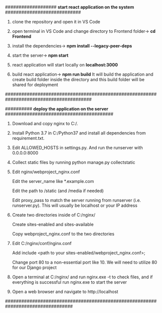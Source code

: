 ################### **start react application on the system** ############################

1. clone the repository and open it in VS Code
2. open terminal in VS Code and change directory to Frontend folder-> 
  **cd Frontend**
 
3. install the dependencies->
  **npm install --legacy-peer-deps**

4. start the server-> 
  **npm start**

5. react application will start locally on **localhost:3000**
6. build react application->
  **npm run build**
  It will build the application and create build folder inside the directory and this build folder will be shared for deployment

########################################################################################


########## **deploy the application on the server** ########################################


1. Download and copy nginx to C:/.

2. Install Python 3.7 in C:/Python37 and install all dependencies from requirement.txt.

3. Edit ALLOWED_HOSTS in settings.py. And run the runserver with 0.0.0.0:8000

4. Collect static files by running python manage.py collectstatic

5. Edit nginx/webproject_nginx.conf

    Edit the server_name like *.example.com
    
    Edit the path to /static (and /media if needed)
    
    Edit proxy_pass to match the server running from runserver (i.e. runserver.py). This will usually be localhost or your IP address

6. Create two directories inside of C:/nginx/

    Create sites-enabled and sites-available
    
    Copy webproject_nginx.conf to the two directories

7. Edit C:/nginx/conf/nginx.conf

    Add include <path to your sites-enabled/webproject_nginx.conf>;
    
    Change port 80 to a non-essential port like 10. We will need to utilize 80 for our Django project

8. Open a terminal at C:/nginx/ and run nginx.exe -t to check files, and if everything is successful run nginx.exe to start the server

9. Open a web browser and navigate to http://localhost

#################################################################################
